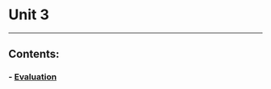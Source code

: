 # Unit 3
---
## Contents:
### - [Evaluation](https://github.com/ElsellamaJesus/BigData/tree/Unit_3/Unit_3/Evaluation)
